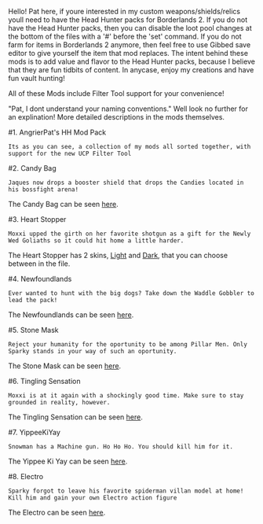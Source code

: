 Hello! Pat here, if youre interested in my custom weapons/shields/relics youll need to have the Head Hunter packs for Borderlands 2.
If you do not have the Head Hunter packs, then you can disable the loot pool changes at the bottom of the files with a '#' before the 'set' command.
If you do not farm for items in Borderlands 2 anymore, then feel free to use Gibbed save editor to give yourself the item that mod replaces.
The intent behind these mods is to add value and flavor to the Head Hunter packs, because I believe that they are fun tidbits of content.
In anycase, enjoy my creations and have fun vault hunting! 

All of these Mods include Filter Tool support for your convenience!

  "Pat, I dont understand your naming conventions." Well look no further for an explination!
  More detailed descriptions in the mods themselves.

 #1. AngrierPat's HH Mod Pack
 
	Its as you can see, a collection of my mods all sorted together, with support for the new UCP Filter Tool
	
 #2. Candy Bag
 
	Jaques now drops a booster shield that drops the Candies located in his bossfight arena!
The Candy Bag can be seen [here](https://cdn.discordapp.com/attachments/288382606288879629/323296633783844865/unknown.png).


 #3. Heart Stopper
 
	Moxxi upped the girth on her favorite shotgun as a gift for the Newly Wed Goliaths so it could hit home a little harder.
The Heart Stopper has 2 skins, [Light](https://images.discordapp.net/attachments/231501901194067969/323953462847209472/unknown.png) and [Dark](https://images.discordapp.net/attachments/231501901194067969/323953607613480963/unknown.png), that you can choose between in the file.


 #4. Newfoundlands
 
	Ever wanted to hunt with the big dogs? Take down the Waddle Gobbler to lead the pack!
The Newfoundlands can be seen [here](https://cdn.discordapp.com/attachments/297567136363315201/323315318111862795/unknown.png).


 #5. Stone Mask
 
	Reject your humanity for the oportunity to be among Pillar Men. Only Sparky stands in your way of such an oportunity.
The Stone Mask can be seen [here](https://cdn.discordapp.com/attachments/297567136363315201/323314945787822080/unknown.png).


 #6. Tingling Sensation
 
	Moxxi is at it again with a shockingly good time. Make sure to stay grounded in reality, however.
The Tingling Sensation can be seen [here](https://cdn.discordapp.com/attachments/297567136363315201/323320656160751616/unknown.png).


 #7. YippeeKiYay
 
	Snowman has a Machine gun. Ho Ho Ho. You should kill him for it.
The Yippee Ki Yay can be seen [here](https://cdn.discordapp.com/attachments/297567136363315201/323320759407869952/unknown.png).


 #8. Electro
 
	Sparky forgot to leave his favorite spiderman villan model at home! Kill him and gain your own Electro action figure
The Electro can be seen [here](https://cdn.discordapp.com/attachments/297567136363315201/324454338565242881/unknown.png).
